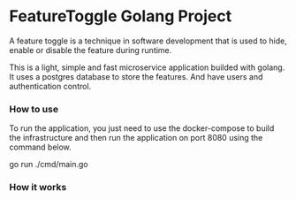 # FeatureToggle Golang Project

A feature toggle is a technique in software development that is used to hide, enable or disable the feature during runtime.

This is a light, simple and fast microservice application builded with golang. It uses a postgres database to store the features. And have users and authentication control.

### How to use

To run the application, you just need to use the docker-compose to build the infrastructure and then run the application on port 8080 using the command below.

go run ./cmd/main.go

### How it works